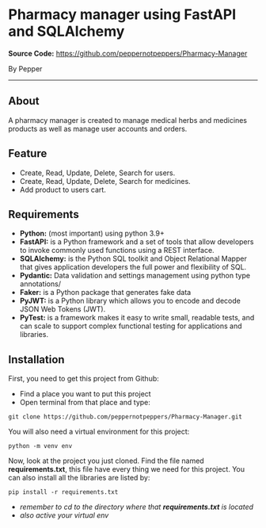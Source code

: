 # Pharmacy manager using FastAPI and SQLAlchemy
**Source Code:** https://github.com/peppernotpeppers/Pharmacy-Manager

By Pepper

---


## About

A pharmacy manager is created to manage medical herbs and medicines products as well as manage user accounts and orders.

## Feature

* Create, Read, Update, Delete, Search for users.
* Create, Read, Update, Delete, Search for medicines.
* Add product to users cart.

## Requirements

* **Python:** (most important) using python 3.9+
* **FastAPI:** is a Python framework and a set of tools that allow developers to invoke commonly used functions using a REST interface.
* **SQLAlchemy:** is the Python SQL toolkit and Object Relational Mapper that gives application developers the full power and flexibility of SQL.
* **Pydantic:** Data validation and settings management using python type annotations/
* **Faker:** is a Python package that generates fake data
* **PyJWT:** is a Python library which allows you to encode and decode JSON Web Tokens (JWT).
* **PyTest:** is a framework makes it easy to write small, readable tests, and can scale to support complex functional testing for applications and libraries.

## Installation

First, you need to get this project from Github:

* Find a place you want to put this project 
* Open terminal from that place and type:

```
git clone https://github.com/peppernotpeppers/Pharmacy-Manager.git
```

You will also need a virtual environment for this project:

```
python -m venv env
```

Now, look at the project you just cloned. Find the file named **requirements.txt**, this file have every thing we need for this project. You can also install all the libraries are listed by:

```
pip install -r requirements.txt
```

* *remember to cd to the directory where that **requirements.txt** is located* 
* *also active your virtual env*

